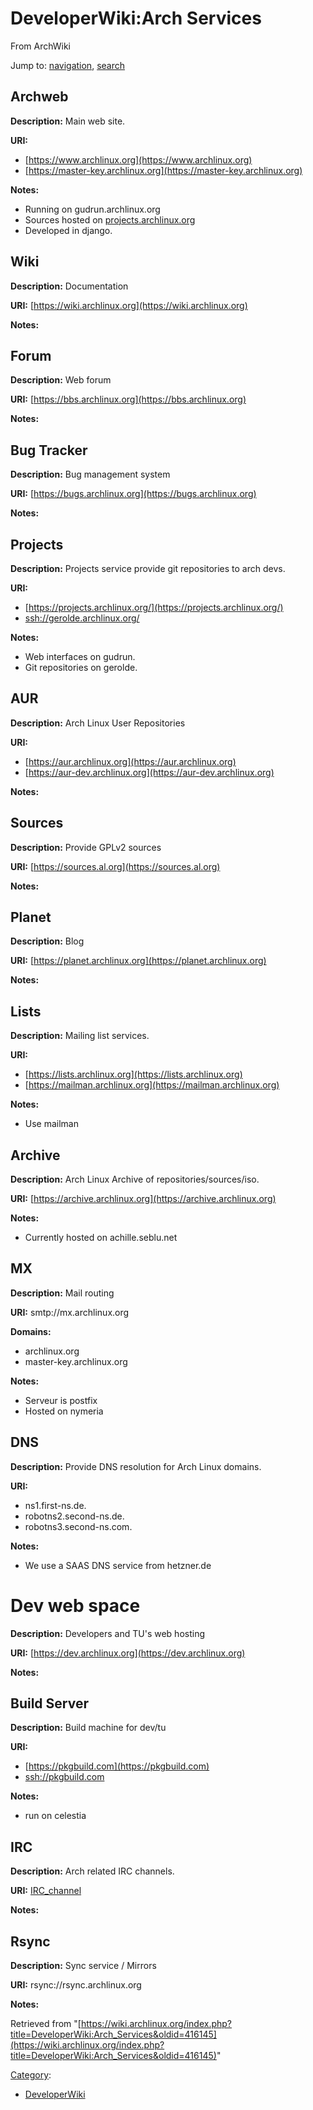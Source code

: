 # DeveloperWiki:Arch Services

From ArchWiki

Jump to: [navigation](#column-one), [search](#searchInput)

## Archweb

**Description:** Main web site.

**URI:**

*   [https://www.archlinux.org](https://www.archlinux.org)
*   [https://master-key.archlinux.org](https://master-key.archlinux.org)

**Notes:**

*   Running on gudrun.archlinux.org
*   Sources hosted on [projects.archlinux.org](https://projects.archlinux.org/archweb.git)
*   Developed in django.

## Wiki

**Description:** Documentation

**URI:** [https://wiki.archlinux.org](https://wiki.archlinux.org)

**Notes:**

## Forum

**Description:** Web forum

**URI:** [https://bbs.archlinux.org](https://bbs.archlinux.org)

**Notes:**

## Bug Tracker

**Description:** Bug management system

**URI:** [https://bugs.archlinux.org](https://bugs.archlinux.org)

**Notes:**

## Projects

**Description:** Projects service provide git repositories to arch devs.

**URI:**

*   [https://projects.archlinux.org/](https://projects.archlinux.org/)
*   [ssh://gerolde.archlinux.org/](ssh://gerolde.archlinux.org/)

**Notes:**

*   Web interfaces on gudrun.
*   Git repositories on gerolde.

## AUR

**Description:** Arch Linux User Repositories

**URI:**

*   [https://aur.archlinux.org](https://aur.archlinux.org)
*   [https://aur-dev.archlinux.org](https://aur-dev.archlinux.org)

**Notes:**

## Sources

**Description:** Provide GPLv2 sources

**URI:** [https://sources.al.org](https://sources.al.org)

**Notes:**

## Planet

**Description:** Blog

**URI:** [https://planet.archlinux.org](https://planet.archlinux.org)

**Notes:**

## Lists

**Description:** Mailing list services.

**URI:**

*   [https://lists.archlinux.org](https://lists.archlinux.org)
*   [https://mailman.archlinux.org](https://mailman.archlinux.org)

**Notes:**

*   Use mailman

## Archive

**Description:** Arch Linux Archive of repositories/sources/iso.

**URI:** [https://archive.archlinux.org](https://archive.archlinux.org)

**Notes:**

*   Currently hosted on achille.seblu.net

## MX

**Description:** Mail routing

**URI:** smtp://mx.archlinux.org

**Domains:**

*   archlinux.org
*   master-key.archlinux.org

**Notes:**

*   Serveur is postfix
*   Hosted on nymeria

## DNS

**Description:** Provide DNS resolution for Arch Linux domains.

**URI:**

*   ns1.first-ns.de.
*   robotns2.second-ns.de.
*   robotns3.second-ns.com.

**Notes:**

*   We use a SAAS DNS service from hetzner.de

# Dev web space

**Description:** Developers and TU's web hosting

**URI:** [https://dev.archlinux.org](https://dev.archlinux.org)

**Notes:**

## Build Server

**Description:** Build machine for dev/tu

**URI:**

*   [https://pkgbuild.com](https://pkgbuild.com)
*   [ssh://pkgbuild.com](ssh://pkgbuild.com)

**Notes:**

*   run on celestia

## IRC

**Description:** Arch related IRC channels.

**URI:** [IRC_channel](/index.php/IRC_channel "IRC channel")

**Notes:**

## Rsync

**Description:** Sync service / Mirrors

**URI:** rsync://rsync.archlinux.org

**Notes:**

Retrieved from "[https://wiki.archlinux.org/index.php?title=DeveloperWiki:Arch_Services&oldid=416145](https://wiki.archlinux.org/index.php?title=DeveloperWiki:Arch_Services&oldid=416145)"

[Category](/index.php/Special:Categories "Special:Categories"):

*   [DeveloperWiki](/index.php/Category:DeveloperWiki "Category:DeveloperWiki")